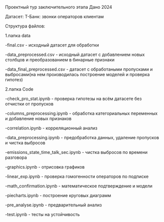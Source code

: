 Проектный тур заключительного этапа Дано 2024

Датасет: Т-Банк: звонки операторов клиентам

Структура файлов:

1.папка data

   -final.csv - исходный датасет для обработки
   
   -data_preprocessed.csv - исходный датасет с добавлением новых столбцов и преобразованием в бинарные признаки
   
   -data_final_preprocessed.csv - датасет с обработаными пропусками и выбросами(на нем производилась построение моделей и проверка гипотез)


2.папка Code


   -check_pro_stat.ipynb - проверка гипотезы на всём датасете без отчистки от пропусков
   
   -columns_preprocessing.ipynb - обработка категориальных переменных и добавление новых признаков
   
   -correlation.ipynb - корреляционный анализ
   
   -data_preprocessing.ipynb - предобработка данных, удаление пропусков и чистка выбросов
   
   -emissions_state_time_talk_sec.ipynb - чистка выбросов по времени разговора
   
   -graphics.ipynb - отрисовка графиков

   -linear_exp.ipynb - проверка гомогенности операторов по подписке

   -math_confirmation.ipynb - математическое подтверждение и модели

   -piecharts.ipynb - построение круговых диаграмм

   -pre_analyse.ipynb - предварительный анализ

   -test.ipynb - тесты на устойчивость
   
